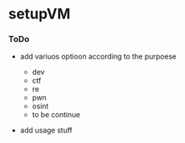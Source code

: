 # setupVM



### ToDo


- add variuos optioon according to the purpoese
  - dev
  - ctf
  - re
  - pwn
  - osint
  - to be continue


- add usage stuff
